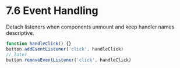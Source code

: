 # 7.6 Event Handling
Detach listeners when components unmount and keep handler names descriptive.

```js
function handleClick() {}
button.addEventListener('click', handleClick)
// later
button.removeEventListener('click', handleClick)
```

